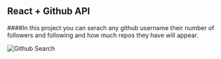 ## React + Github API

####In this project you can serach any github username their number of followers and following and how much repos they have will appear.

![Github Search](search.jpg)